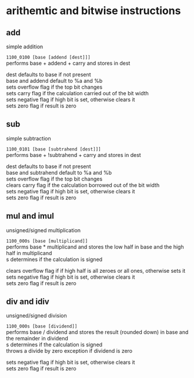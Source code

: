# arithemtic and bitwise instructions  
  
## add  
simple addition  
  
`1100_0100 [base [addend [dest]]]`  
performs base + addend + carry and stores in dest  
  
dest defaults to base if not present  
base and addend default to %a and %b  
sets overflow flag if the top bit changes  
sets carry flag if the calculation carried out of the bit width  
sets negative flag if high bit is set, otherwise clears it  
sets zero flag if result is zero  
  
## sub  
simple subtraction  
  
`1100_0101 [base [subtrahend [dest]]]`  
performs base + !subtrahend + carry and stores in dest  
  
dest defaults to base if not present  
base and subtrahend default to %a and %b  
sets overflow flag if the top bit changes  
clears carry flag if the calculation borrowed out of the bit width  
sets negative flag if high bit is set, otherwise clears it  
sets zero flag if result is zero  
  
  
## mul and imul  
unsigned/signed multiplication  
  
`1100_000s [base [multiplicand]]`  
performs base * multiplicand and stores the low half in base and the high half in multiplicand  
s determines if the calculation is signed  
  
clears overflow flag if if high half is all zeroes or all ones, otherwise sets it  
sets negative flag if high bit is set, otherwise clears it  
sets zero flag if result is zero  
  
## div and idiv  
unsigned/signed division  
  
`1100_000s [base [dividend]]`  
performs base / dividend and stores the result (rounded down) in base and the remainder in dividend  
s determines if the calculation is signed  
throws a divide by zero exception if dividend is zero  
  
sets negative flag if high bit is set, otherwise clears it  
sets zero flag if result is zero  
  
  